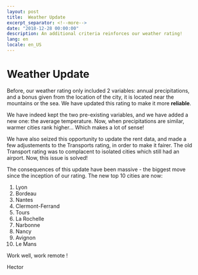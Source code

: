 ```yaml
---
layout: post
title:  Weather Update
excerpt_separator: <!--more-->
date: "2018-12-28 00:00:00"
description: An additional criteria reinforces our weather rating!
lang: en
locale: en_US
---
```


# Weather Update

Before, our weather rating only included 2 variables: annual precipitations, and a bonus given from the location of the city, it is located near the mountains or the sea. We have updated this rating to make it more **reliable**.

We have indeed kept the two pre-existing variables, and we have added a new one: the average temperature. Now, when precipitations are similar, warmer cities rank higher... Which makes a lot of sense!

<!--more-->

We have also seized this opportunity to update the rent data, and made a few adjustements to the Transports rating, in order to make it fairer. The old Transport rating was to complacent to isolated cities which still had an airport. Now, this issue is solved!

The consequences of this update have been massive - the biggest move since the inception of our rating. The new top 10 cities are now:

1. Lyon
2. Bordeau
3. Nantes
4. Clermont-Ferrand
5. Tours
6. La Rochelle
7. Narbonne
8. Nancy
9. Avignon
10. Le Mans

Work well, work remote !

Hector